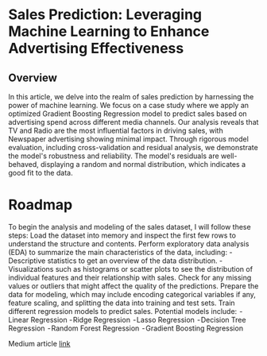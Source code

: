 # Sales Prediction: Leveraging Machine Learning to Enhance Advertising Effectiveness


## Overview
In this article, we delve into the realm of sales prediction by harnessing the power of machine learning. We focus on a case study where we apply an optimized Gradient Boosting Regression model to predict sales based on advertising spend across different media channels. Our analysis reveals that TV and Radio are the most influential factors in driving sales, with Newspaper advertising showing minimal impact.
Through rigorous model evaluation, including cross-validation and residual analysis, we demonstrate the model's robustness and reliability. The model's residuals are well-behaved, displaying a random and normal distribution, which indicates a good fit to the data.
# Roadmap
To begin the analysis and modeling of the sales dataset, I will follow these steps:
Load the dataset into memory and inspect the first few rows to understand the structure and contents.
Perform exploratory data analysis (EDA) to summarize the main characteristics of the data, including:
- Descriptive statistics to get an overview of the data distribution.
- Visualizations such as histograms or scatter plots to see the distribution of individual features and their relationship with sales.
Check for any missing values or outliers that might affect the quality of the predictions.
Prepare the data for modeling, which may include encoding categorical variables if any, feature scaling, and splitting the data into training and test sets.
Train different regression models to predict sales. Potential models include:
 - Linear Regression
 - Ridge Regression
 - Lasso Regression
 - Decision Tree Regression
 - Random Forest Regression
 - Gradient Boosting Regression


Medium article [link](https://medium.com/@mn.zamindar/sales-prediction-leveraging-machine-learning-to-enhance-advertising-effectiveness-0eeeb18a24eb)
